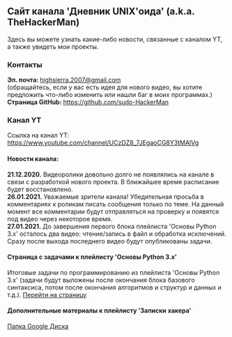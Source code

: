 ## Сайт канала 'Дневник UNIX'оида' (a.k.a. TheHackerMan)
Здесь вы можете узнать какие-либо новости, связанные с каналом YT, а также увидеть мои проекты.

### Контакты
<b> Эл. почта: </b> <a href="mailto:highsierra.2007@gmail.com">highsierra.2007@gmail.com</a> <br>
(обращайтесь, если у вас есть идея для нового видео, вы хотите предложить что-либо изменить или нашли баг в моих программах.) <br>
<b> Страница GitHub: </b> <a href="https://github.com/sudo-HackerMan" target="_blank">https://github.com/sudo-HackerMan</a>

### Канал YT
Ссылка на канал YT:
https://www.youtube.com/channel/UCzDZ8_7JEgaoCG8Y3tMAlVg

#### Новости канала:
<b>21.12.2020.</b> Видеоролики довольно долго не появлялись на канале в связи с разработкой нового проекта. В ближайшее время расписание будет восстановлено. <br>
<b>26.01.2021.</b> Уважаемые зрители канала! Убедительная просьба в комментариях к роликам писать сообщения только по теме. На данный момент все комментарии будут отправляться на проверку и появятся под видео через некоторое время. <br>
<b>27.01.2021.</b> До завершения первого блока плейлиста 'Основы Python 3.x' осталось два видео: чтение/запись в файл и обработка исключений. Сразу после выхода последнего видео будут опубликованы задачи. 

#### Страница с задачами к плейлисту 'Основы Python 3.x'
Итоговые задачи по программированию из плейлиста 'Основы Python 3.x' (задачи будут выложены после окончания блока базового синтаксиса, потом после окончания алгоритмов и структур и данных и т.д.).
<a href="python3tasks" target="_blank">Перейти на страницу</a>

#### Дополнительные материалы к плейлисту 'Записки хакера'
<a href="https://drive.google.com/drive/folders/111pKQroEQTjDOYMNxFgo1sa_aIoa_TOo" target="_blank">Папка Google Диска</a>
